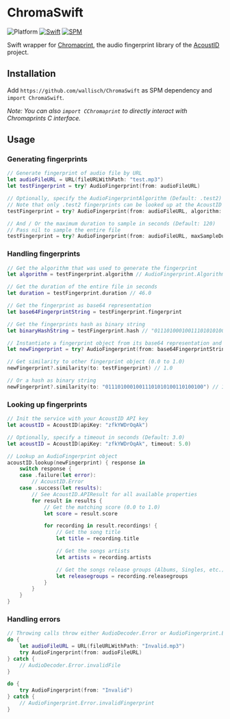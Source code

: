 # ChromaSwift

![Platform](https://img.shields.io/badge/Platform-macOS%20%7C%20iOS%20%7C%20tvOS-inactive)
[![Swift](https://img.shields.io/badge/Swift-5-orange)](https://swift.org/)
[![SPM](https://img.shields.io/badge/SPM-compatible-success)](https://swift.org/package-manager/)

Swift wrapper for [Chromaprint](https://github.com/acoustid/chromaprint), the audio fingerprint library of the [AcoustID](https://acoustid.org/) project.

## Installation

Add `https://github.com/wallisch/ChromaSwift` as SPM dependency and `import ChromaSwift`.

*Note: You can also `import CChromaprint` to directly interact with Chromaprints C interface.*

## Usage

### Generating fingerprints

``` swift
// Generate fingerprint of audio file by URL
let audioFileURL = URL(fileURLWithPath: "test.mp3")
let testFingerprint = try? AudioFingerprint(from: audioFileURL)

// Optionally, specify the AudioFingerprintAlgorithm (Default: .test2)
// Note that only .test2 fingerprints can be looked up at the AcoustID service
testFingerprint = try? AudioFingerprint(from: audioFileURL, algorithm: .test4)

// And / Or the maximum duration to sample in seconds (Default: 120)
// Pass nil to sample the entire file
testFingerprint = try? AudioFingerprint(from: audioFileURL, maxSampleDuration: 10.0)
```

### Handling fingerprints

``` swift
// Get the algorithm that was used to generate the fingerprint
let algorithm = testFingerprint.algorithm // AudioFingerprint.Algorithm.test2

// Get the duration of the entire file in seconds
let duration = testFingerprint.duration // 46.0

// Get the fingerprint as base64 representation
let base64FingerprintString = testFingerprint.fingerprint

// Get the fingerprints hash as binary string
let binaryHashString = testFingerprint.hash // "01110100010011101010100110100100"

// Instantiate a fingerprint object from its base64 representation and entire file duration
let newFingerprint = try? AudioFingerprint(from: base64FingerprintString!, duration: duration)

// Get similarity to other fingerprint object (0.0 to 1.0)
newFingerprint?.similarity(to: testFingerprint) // 1.0

// Or a hash as binary string
newFingerprint?.similarity(to: "01110100010011101010100110100100") // 1.0

```

### Looking up fingerprints

``` swift
// Init the service with your AcoustID API key
let acoustID = AcoustID(apiKey: "zfkYWDrOqAk")

// Optionally, specify a timeout in seconds (Default: 3.0)
let acoustID = AcoustID(apiKey: "zfkYWDrOqAk", timeout: 5.0)

// Lookup an AudioFingerprint object
acoustID.lookup(newFingerprint) { response in
    switch response {
    case .failure(let error):
        // AcoustID.Error
    case .success(let results):
        // See AcoustID.APIResult for all available properties
        for result in results {
            // Get the matching score (0.0 to 1.0)
            let score = result.score

            for recording in result.recordings! {
                // Get the song title
                let title = recording.title

                // Get the songs artists
                let artists = recording.artists

                // Get the songs release groups (Albums, Singles, etc.)
                let releasegroups = recording.releasegroups
            }
        }
    }
}

```

### Handling errors

``` swift
// Throwing calls throw either AudioDecoder.Error or AudioFingerprint.Error
do {
    let audioFileURL = URL(fileURLWithPath: "Invalid.mp3")
    try AudioFingerprint(from: audioFileURL)
} catch {
    // AudioDecoder.Error.invalidFile
}

do {
    try AudioFingerprint(from: "Invalid")
} catch {
    // AudioFingerprint.Error.invalidFingerprint
}

```
